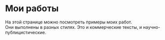 # Мои работы
На этой странице можно посмотреть примеры моих работ.  
Они выполнены в разных стилях. Это и коммерческие тексты, и научно-публицистические.
